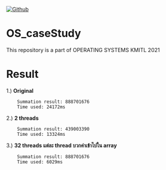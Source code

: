 [![Github](https://img.shields.io/github/followers/chuckboliver?label=chuckboliver&logoColor=pink&style=social)](https://github.com/chuckboliver)

# OS_caseStudy
This repository is a part of OPERATING SYSTEMS KMITL 2021

# Result

1.) **Original**
```
    Summation result: 888701676
    Time used: 24172ms
```

2.) **2 threads**
```
    Summation result: 439003390
    Time used: 13324ms
```

3.) **32 threads แต่ละ thread บวกค่าเข้าไปใน array**
```
    Summation result: 888701676
    Time used: 6029ms
```
